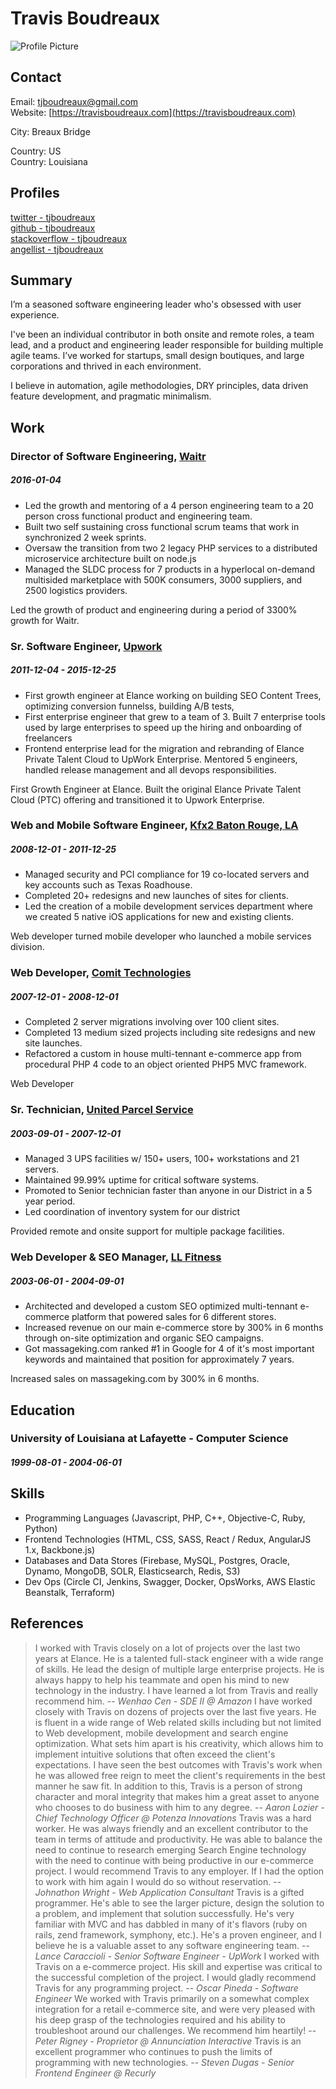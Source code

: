 
# Travis Boudreaux

![Profile Picture](https://pbs.twimg.com/profile_images/373558347/tjboudreaux_400x400.jpg)

## Contact

Email: [tjboudreaux@gmail.com](mailto:tjboudreaux@gmail.com)  
Website: [https://travisboudreaux.com](https://travisboudreaux.com)  


City: Breaux Bridge  

Country: US  
Country: Louisiana  

## Profiles

[twitter - tjboudreaux](http://twitter.com/tjboudreaux)  
[github - tjboudreaux](http://github.com/tjboudreaux)  
[stackoverflow - tjboudreaux](https://stackoverflow.com/users/55954/travis)  
[angellist - tjboudreaux](https://angel.co/travis-boudreaux)  

## Summary

I’m a seasoned software engineering leader who&#x27;s obsessed with user experience. 
 
I&#x27;ve been an individual contributor in both onsite and remote roles, a team lead, and a product and engineering leader responsible for building multiple agile teams. I’ve worked for startups, small design boutiques, and large corporations and thrived in each environment. 
 
I believe in automation, agile methodologies, DRY principles, data driven feature development, and pragmatic minimalism.

## Work

### Director of Software Engineering, [Waitr](https://waitrapp.com)
##### 2016-01-04 

* Led the growth and mentoring of a 4 person engineering team to a 20 person cross functional product and engineering team.
* Built two self sustaining cross functional scrum teams that work in synchronized 2 week sprints.
* Oversaw the transition from two 2 legacy PHP services to a distributed microservice architecture built on node.js
* Managed the SLDC process for 7 products in a hyperlocal on-demand multisided marketplace with 500K consumers, 3000 suppliers, and 2500 logistics providers.

Led the growth of product and engineering during a period of 3300% growth for Waitr.

### Sr. Software Engineer, [Upwork](https://www.upwork.com/enterprise/)
##### 2011-12-04 - 2015-12-25

* First growth engineer at Elance working on building SEO Content Trees, optimizing conversion funnelss, building A/B tests, 
* First enterprise engineer that grew to a team of 3. Built 7 enterprise tools used by large enterprises to speed up the hiring and onboarding of freelancers
* Frontend enterprise lead for the migration and rebranding of Elance Private Talent Cloud to UpWork Enterprise. Mentored 5 engineers, handled release management and all devops responsibilities.

First Growth Engineer at Elance. Built the original Elance Private Talent Cloud (PTC) offering and transitioned it to Upwork Enterprise.

### Web and Mobile Software Engineer, [Kfx2 Baton Rouge, LA](http://www.kfx2.com/)
##### 2008-12-01 - 2011-12-25

* Managed security and PCI compliance for 19 co-located servers and key accounts such as Texas Roadhouse.
* Completed 20+ redesigns and new launches of sites for clients.
* Led the creation of a mobile development services department where we created 5 native iOS applications for new and existing clients.

Web developer turned mobile developer who launched a mobile services division.

### Web Developer, [Comit Technologies](https://www.comitdevelopers.com)
##### 2007-12-01 - 2008-12-01

* Completed 2 server migrations involving over 100 client sites.
* Completed 13 medium sized projects including site redesigns and new site launches.
* Refactored a custom in house multi-tennant e-commerce app from procedural PHP 4 code to an object oriented PHP5 MVC framework.

Web Developer

### Sr. Technician, [United Parcel Service](https://www.ups.com/us/en/Home.page)
##### 2003-09-01 - 2007-12-01

* Managed 3 UPS facilities w/ 150+ users, 100+ workstations and 21 servers.
* Maintained 99.99% uptime for critical software systems.
* Promoted to Senior technician faster than anyone in our District in a 5 year period.
* Led coordination of inventory system for our district

Provided remote and onsite support for multiple package facilities.

### Web Developer &amp; SEO Manager, [LL Fitness](https://www.massageking.com/)
##### 2003-06-01 - 2004-09-01

* Architected and developed a custom SEO optimized multi-tennant e-commerce platform that powered sales for 6 different stores.
* Increased revenue on our main e-commerce store by 300% in 6 months through on-site optimization and organic SEO campaigns.
* Got massageking.com ranked #1 in Google for 4 of it&#x27;s most important keywords and maintained that position for approximately 7 years.

Increased sales on massageking.com by 300% in 6 months.



## Education

### University of Louisiana at Lafayette - Computer Science
##### 1999-08-01 - 2004-06-01





## Skills

* Programming Languages (Javascript, PHP, C++, Objective-C, Ruby, Python)
* Frontend Technologies (HTML, CSS, SASS, React / Redux, AngularJS 1.x, Backbone.js)
* Databases and Data Stores (Firebase, MySQL, Postgres, Oracle, Dynamo, MongoDB, SOLR, Elasticsearch, Redis, S3)
* Dev Ops (Circle CI, Jenkins, Swagger, Docker, OpsWorks, AWS Elastic Beanstalk, Terraform)



## References

> I worked with Travis closely on a lot of projects over the last two years at Elance. He is a talented full-stack engineer with a wide range of skills. He lead the design of multiple large enterprise projects. He is always happy to help his teammate and open his mind to new technology in the industry. I have learned a lot from Travis and really recommend him. -- <cite>Wenhao Cen - SDE II @ Amazon</cite>
> I have worked closely with Travis on dozens of projects over the last five years.  He is fluent in a wide range of Web related skills including but not limited to Web development, mobile development and search engine optimization.  What sets him apart is his creativity, which allows him to implement intuitive solutions that often exceed the client&#x27;s expectations.  I have seen the best outcomes with Travis&#x27;s work when he was allowed free reign to meet the client&#x27;s requirements in the best manner he saw fit.  In addition to this, Travis is a person of strong character and moral integrity that makes him a great asset to anyone who chooses to do business with him to any degree. -- <cite>Aaron Lozier - Chief Technology Officer @ Potenza Innovations</cite>
> Travis was a hard worker. He was always friendly and an excellent contributor to the team in terms of attitude and productivity. He was able to balance the need to continue to research emerging Search Engine technology with the need to continue with being productive in our e-commerce project. I would recommend Travis to any employer. If I had the option to work with him again I would do so without reservation. -- <cite>Johnathon Wright - Web Application Consultant</cite>
> Travis is a gifted programmer.  He&#x27;s able to see the larger picture, design the solution to a problem, and implement that solution successfully.  He&#x27;s very familiar with MVC and has dabbled in many of it&#x27;s flavors (ruby on rails, zend framework, symphony, etc.).  He&#x27;s a proven engineer, and I believe he is a valuable asset to any software engineering team. -- <cite>Lance Caraccioli - Senior Software Engineer - UpWork</cite>
> I worked with Travis on a e-commerce project.  His skill and expertise was critical to the successful completion of the project.  I would gladly recommend Travis for any programming project. -- <cite>Oscar Pineda - Software Engineer</cite>
> We worked with Travis primarily on a somewhat complex integration for a retail e-commerce site, and were very pleased with his deep grasp of the technologies required and his ability to troubleshoot around our challenges.  We recommend him heartily! -- <cite>Peter Rigney - Proprietor @ Annunciation Interactive</cite>
> Travis is an excellent programmer who continues to push the limits of programming with new technologies. -- <cite>Steven Dugas - Senior Frontend Engineer @ Recurly</cite>
